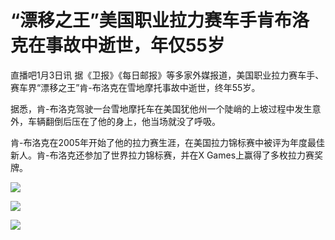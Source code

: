 # “漂移之王”美国职业拉力赛车手肯布洛克在事故中逝世，年仅55岁

直播吧1月3日讯 据《卫报》《每日邮报》等多家外媒报道，美国职业拉力赛车手、赛车界“漂移之王”肯-布洛克在雪地摩托事故中逝世，终年55岁。

据悉，肯-布洛克驾驶一台雪地摩托车在美国犹他州一个陡峭的上坡过程中发生意外，车辆翻倒后压在了他的身上，他当场就没了呼吸。

肯-布洛克在2005年开始了他的拉力赛生涯，在美国拉力锦标赛中被评为年度最佳新人。肯-布洛克还参加了世界拉力锦标赛，并在X
Games上赢得了多枚拉力赛奖牌。

![](https://inews.gtimg.com/newsapp_bt/0/15591110515/1000)

![](https://inews.gtimg.com/newsapp_bt/0/15591110520/1000)

![](https://inews.gtimg.com/newsapp_bt/0/15591110523/1000)

